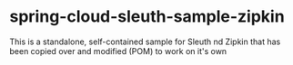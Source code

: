 # spring-cloud-sleuth-sample-zipkin
This is a standalone, self-contained sample for Sleuth nd Zipkin that has been copied over and modified (POM) to work on it's own
